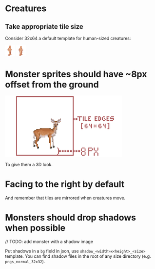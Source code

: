 # Creatures

## Take appropriate tile size

Consider 32x64 a default template for human-sized creatures:

![male](./image/skin-male.png)
![female](./image/skin-female.png)

# Monster sprites should have ~8px offset from the ground

![offset](./image/offset.png)

To give them a 3D look.

# Facing to the right by default

And remember that tiles are mirrored when creatures move.

# Monsters should drop shadows when possible

// TODO: add monster with a shadow image

Put shadows in a `bg` field in json, use `shadow_<width>x<height>_<size>` template. You can find shadow files in the root of any size directory (e.g. `pngs_normal_32x32`).
